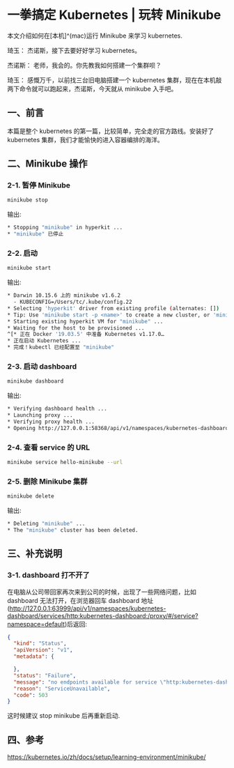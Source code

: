 # 一拳搞定 Kubernetes | 玩转 Minikube

本文介绍如何在[本机]^(mac)运行 Minikube 来学习 kubernetes.

<!--more-->

琦玉：
杰诺斯，接下去要好好学习 kubernetes。

杰诺斯：
老师，我会的。你先教我如何搭建一个集群呗？

琦玉：
感慨万千，以前找三台旧电脑搭建一个 kubernetes 集群，现在在本机敲两下命令就可以跑起来，杰诺斯，今天就从 minikube 入手吧。


## 一、前言

本篇是整个 kubernetes 的第一篇，比较简单，完全走的官方路线。安装好了 kubernetes 集群，我们才能愉快的进入容器编排的海洋。

## 二、Minikube 操作

### 2-1. 暂停 Minikube

```bash
minikube stop
```

输出:

```bash
* Stopping "minikube" in hyperkit ...
* "minikube" 已停止
```

### 2-2. 启动

```bash
minikube start
```

输出:
```bash
* Darwin 10.15.6 上的 minikube v1.6.2
  - KUBECONFIG=/Users/tc/.kube/config.22
* Selecting 'hyperkit' driver from existing profile (alternates: [])
* Tip: Use 'minikube start -p <name>' to create a new cluster, or 'minikube delete' to delete this one.
* Starting existing hyperkit VM for "minikube" ...
* Waiting for the host to be provisioned ...
^[* 正在 Docker '19.03.5' 中准备 Kubernetes v1.17.0…
* 正在启动 Kubernetes ...
* 完成！kubectl 已经配置至 "minikube"
```

### 2-3. 启动 dashboard

```bash
minikube dashboard
```

输出:
```bash
* Verifying dashboard health ...
* Launching proxy ...
* Verifying proxy health ...
* Opening http://127.0.0.1:58368/api/v1/namespaces/kubernetes-dashboard/services/http:kubernetes-dashboard:/proxy/ in your default browser...
```

### 2-4. 查看 service 的 URL

```bash
minikube service hello-minikube --url
```

### 2-5. 删除 Minikube 集群

```bash
minikube delete
```

输出:

```bash
* Deleting "minikube" ...
* The "minikube" cluster has been deleted.
```

## 三、补充说明

### 3-1. dashboard 打不开了

在电脑从公司带回家再次来到公司的时候，出现了一些网络问题，比如 dashboard 无法打开，在浏览器回车 dashboard 地址(http://127.0.0.1:63999/api/v1/namespaces/kubernetes-dashboard/services/http:kubernetes-dashboard:/proxy/#/service?namespace=default)后返回:

```json
{
  "kind": "Status",
  "apiVersion": "v1",
  "metadata": {

  },
  "status": "Failure",
  "message": "no endpoints available for service \"http:kubernetes-dashboard:\"",
  "reason": "ServiceUnavailable",
  "code": 503
}
```

这时候建议 stop minikube 后再重新启动.

## 四、参考
https://kubernetes.io/zh/docs/setup/learning-environment/minikube/

